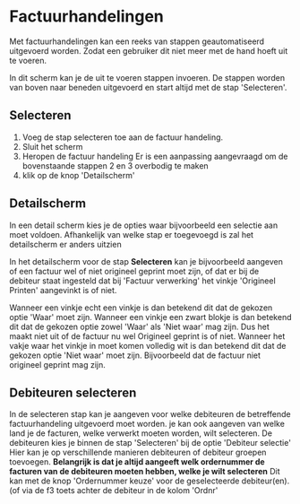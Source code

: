 # Factuurhandelingen
Met factuurhandelingen kan een reeks van stappen geautomatiseerd uitgevoerd worden.
Zodat een gebruiker dit niet meer met de hand hoeft uit te voeren.

In dit scherm kan je de uit te voeren stappen invoeren.
De stappen worden van boven naar beneden uitgevoerd en start altijd met de stap 'Selecteren'.

## Selecteren
1. Voeg de stap selecteren toe aan de factuur handeling.
2. Sluit het scherm
3. Heropen de factuur handeling
Er is een aanpassing aangevraagd om de bovenstaande stappen 2 en 3 overbodig te maken
4. klik op de knop 'Detailscherm'

## Detailscherm
In een detail scherm kies je de opties waar bijvoorbeeld een selectie aan moet voldoen.
Afhankelijk van welke stap er toegevoegd is zal het detailscherm er anders uitzien

In het detailscherm voor de stap **Selecteren** kan je bijvoorbeeld aangeven of een factuur wel of niet origineel geprint moet zijn, of dat er bij de debiteur staat ingesteld dat bij 'Factuur verwerking' het vinkje 'Origineel Printen' aangevinkt is of niet.

Wanneer een vinkje echt een vinkje is dan betekend dit dat de gekozen optie 'Waar' moet zijn.
Wanneer een vinkje een zwart blokje is dan betekend dit dat de gekozen optie zowel 'Waar' als 'Niet waar' mag zijn. Dus het maakt niet uit of de factuur nu wel Origineel geprint is of niet.
Wanneer het vakje waar het vinkje in moet komen volledig wit is dan betekend dit dat de gekozen optie 'Niet waar' moet zijn. Bijvoorbeeld dat de factuur niet origineel geprint mag zijn.

## Debiteuren selecteren
In de selecteren stap kan je aangeven voor welke debiteuren de betreffende factuurhandeling uitgevoerd moet worden.
je kan ook aangeven van welke land je de facturen, welke verwerkt moeten worden, wilt selecteren.
De debiteuren kies je binnen de stap 'Selecteren' bij de optie 'Debiteur selectie'
Hier kan je op verschillende manieren debiteuren of debiteur groepen toevoegen.
**Belangrijk is dat je altijd aangeeft welk ordernummer de facturen van de debiteuren moeten hebben, welke je wilt selecteren**
Dit kan met de knop 'Ordernummer keuze' voor de geselecteerde debiteur(en). (of via de f3 toets achter de debiteur in de kolom 'Ordnr'

